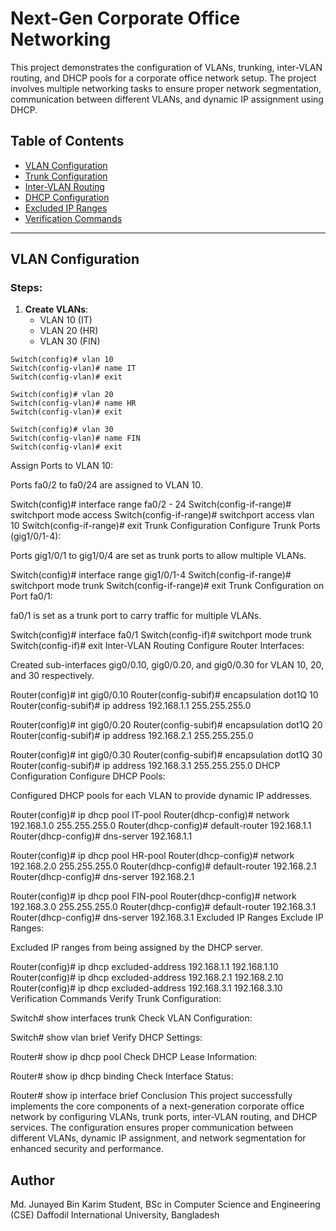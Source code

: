 # Next-Gen Corporate Office Networking

This project demonstrates the configuration of VLANs, trunking, inter-VLAN routing, and DHCP pools for a corporate office network setup. The project involves multiple networking tasks to ensure proper network segmentation, communication between different VLANs, and dynamic IP assignment using DHCP.

## Table of Contents
- [VLAN Configuration](#vlan-configuration)
- [Trunk Configuration](#trunk-configuration)
- [Inter-VLAN Routing](#inter-vlan-routing)
- [DHCP Configuration](#dhcp-configuration)
- [Excluded IP Ranges](#excluded-ip-ranges)
- [Verification Commands](#verification-commands)

---

## VLAN Configuration

### Steps:
1. **Create VLANs**:
    - VLAN 10 (IT)
    - VLAN 20 (HR)
    - VLAN 30 (FIN)

```shell
Switch(config)# vlan 10
Switch(config-vlan)# name IT
Switch(config-vlan)# exit

Switch(config)# vlan 20
Switch(config-vlan)# name HR
Switch(config-vlan)# exit

Switch(config)# vlan 30
Switch(config-vlan)# name FIN
Switch(config-vlan)# exit
```
Assign Ports to VLAN 10:

Ports fa0/2 to fa0/24 are assigned to VLAN 10.


Switch(config)# interface range fa0/2 - 24
Switch(config-if-range)# switchport mode access
Switch(config-if-range)# switchport access vlan 10
Switch(config-if-range)# exit
Trunk Configuration
Configure Trunk Ports (gig1/0/1-4):

Ports gig1/0/1 to gig1/0/4 are set as trunk ports to allow multiple VLANs.


Switch(config)# interface range gig1/0/1-4
Switch(config-if-range)# switchport mode trunk
Switch(config-if-range)# exit
Trunk Configuration on Port fa0/1:

fa0/1 is set as a trunk port to carry traffic for multiple VLANs.


Switch(config)# interface fa0/1
Switch(config-if)# switchport mode trunk
Switch(config-if)# exit
Inter-VLAN Routing
Configure Router Interfaces:

Created sub-interfaces gig0/0.10, gig0/0.20, and gig0/0.30 for VLAN 10, 20, and 30 respectively.


Router(config)# int gig0/0.10
Router(config-subif)# encapsulation dot1Q 10
Router(config-subif)# ip address 192.168.1.1 255.255.255.0

Router(config)# int gig0/0.20
Router(config-subif)# encapsulation dot1Q 20
Router(config-subif)# ip address 192.168.2.1 255.255.255.0

Router(config)# int gig0/0.30
Router(config-subif)# encapsulation dot1Q 30
Router(config-subif)# ip address 192.168.3.1 255.255.255.0
DHCP Configuration
Configure DHCP Pools:

Configured DHCP pools for each VLAN to provide dynamic IP addresses.


Router(config)# ip dhcp pool IT-pool
Router(dhcp-config)# network 192.168.1.0 255.255.255.0
Router(dhcp-config)# default-router 192.168.1.1
Router(dhcp-config)# dns-server 192.168.1.1

Router(config)# ip dhcp pool HR-pool
Router(dhcp-config)# network 192.168.2.0 255.255.255.0
Router(dhcp-config)# default-router 192.168.2.1
Router(dhcp-config)# dns-server 192.168.2.1

Router(config)# ip dhcp pool FIN-pool
Router(dhcp-config)# network 192.168.3.0 255.255.255.0
Router(dhcp-config)# default-router 192.168.3.1
Router(dhcp-config)# dns-server 192.168.3.1
Excluded IP Ranges
Exclude IP Ranges:

Excluded IP ranges from being assigned by the DHCP server.

Router(config)# ip dhcp excluded-address 192.168.1.1 192.168.1.10
Router(config)# ip dhcp excluded-address 192.168.2.1 192.168.2.10
Router(config)# ip dhcp excluded-address 192.168.3.1 192.168.3.10
Verification Commands
Verify Trunk Configuration:


Switch# show interfaces trunk
Check VLAN Configuration:

Switch# show vlan brief
Verify DHCP Settings:


Router# show ip dhcp pool
Check DHCP Lease Information:


Router# show ip dhcp binding
Check Interface Status:


Router# show ip interface brief
Conclusion
This project successfully implements the core components of a next-generation corporate office network by configuring VLANs, trunk ports, inter-VLAN routing, and DHCP services. The configuration ensures proper communication between different VLANs, dynamic IP assignment, and network segmentation for enhanced security and performance.

## Author
Md. Junayed Bin Karim
Student, BSc in Computer Science and Engineering (CSE)
Daffodil International University, Bangladesh
